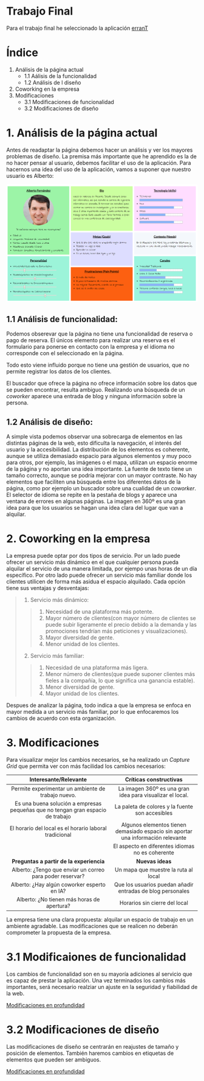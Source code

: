 # Trabajo Final

Para el trabajo final he seleccionado la aplicación [erranT](https://www.errant.es/es/)

# Índice

1. Análisis de la página actual
    * 1.1 Aálisis de la funcionalidad
    * 1.2 Análisis de l diseño
2. Coworking en la empresa
3. Modificaciones
    * 3.1 Modificaciones de funcionalidad
    * 3.2 Modificaciones de diseño

# 1. Análisis de la página actual

Antes de readaptar la página debemos hacer un análisis y ver los mayores problemas de diseño.
La premisa más importante que he aprendido es la de no hacer pensar al usuario, debemos facilitar el uso de la aplicación.
Para hacernos una idea del uso de la aplicación, vamos a suponer que nuestro usuario es Alberto:

![Imagen Alberto](Alberto.PNG)

## 1.1 Análisis de funcionalidad:

Podemos obserevar que la página no tiene una funcionalidad de reserva o pago de reserva. El únicos elemento
para realizar una reserva es el formulario para ponerse en contacto con la empresa y el idioma no corresponde
con el seleccionado en la página.

Todo esto viene influido porque no tiene una gestión de usuarios, que no permite registrar los datos de los clientes.

El buscador que ofrece la página no ofrece información sobre los datos que se pueden encontrar, resulta ambiguo.
Realizando una búsqueda de un _coworker_ aparece una entrada de blog y ninguna información sobre la persona.

## 1.2 Análisis de diseño:

A simple vista podemos observar una sobrecarga de elementos en las distintas páginas de la web, esto dificulta la navegación,
el interés del usuario y la accesibilidad.
La distribución de los elementos es coherente, aunque se utiliza demasiado espacio para algunos elementos y muy poco para otros,
por ejemplo, las imágenes o el mapa, utilizan un espacio enorme de la página y no aportan una idea importante.
La fuente de texto tiene un tamaño correcto, aunque se podría mejorar con un mayor contraste.
No hay elementos que faciliten una búsqueda entre los diferentes datos de la página, como por ejemplo un buscador sobre una cualidad
de un _coworker_.
El selector de idioma se repite en la pestaña de blogs y aparece una ventana de errores en algunas páginas.
La imagen en 360º es una gran idea para que los usuarios se hagan una idea clara del lugar que van a alquilar.


# 2. Coworking en la empresa

La empresa puede optar por dos tipos de servicio. Por un lado puede ofrecer un servicio más dinámico en el que cualquier persona 
pueda alquilar el servicio de una manera limitada, por ejempo unas horas de un día específico. Por otro lado puede ofrecer un servicio
más familiar donde los clientes utilicen de forma más asidua el espacio alquilado.
Cada opción tiene sus ventajas y desventajas:
> 1. Servicio más dinámico:
>> 1. Necesidad de una plataforma más potente.
>> 2. Mayor número de clientes(con mayor número de clientes se puede subir ligeramente el precio debido a la demanda y las promociones tendrían más peticiones y visualizaciones).
>> 3. Mayor diversidad de gente.
>> 4. Menor unidad de los clientes.
> 2. Servicio más familiar:
>> 1. Necesidad de una plataforma más ligera.
>> 2. Menor número de clientes(que puede suponer clientes más fieles a la compañía, lo que significa una ganancia estable).
>> 3. Menor diversidad de gente.
>> 4. Mayor unidad de los clientes.

Despues de analizar la página, todo indica a que la empresa se enfoca en mayor medida a un servicio más familiar, por lo que enfocaremos
los cambios de acuerdo con esta organización.

# 3. Modificaciones 

Para visualizar mejor los cambios necesarios, se ha realizado un _Capture Grid_ que permita ver con más facilidad los cambios necesarios:

| Interesante/Relevante  | Críticas constructivas  |
| :---: | :---: |
| Permite experimentar un ambiente de trabajo nuevo.  | La imagen 360º es una gran idea para visualizar el local.  |
| Es una buena solución a empresas pequeñas que no tengan gran espacio de trabajo  | La paleta de colores y la fuente son accesibles  |
| El horario del local es el horario laboral tradicional  | Algunos elementos tienen demasiado espacio sin aportar una información relevante  |
|   | El aspecto en diferentes idiomas no es coherente  |
| **Preguntas a partir de la experiencia** | **Nuevas ideas** |
| Alberto: ¿Tengo que enviar un correo para poder reservar?  | Un mapa que muestre la ruta al local  |
| Alberto: ¿Hay algún coworker esperto en IA?  | Que los usuarios puedan añadir entradas de blog personales  |
| Alberto: ¿No tienen más horas de apertura?  | Horarios sin cierre del local  |

La empresa tiene una clara propuesta: alquilar un espacio de trabajo en un ambiente agradable.
Las modificaciones que se realicen no deberán comprometer la propuesta de la empresa.


# 3.1 Modificaiones de funcionalidad

Los cambios de funcionalidad son en su mayoría adiciones al servicio que es capaz de prestar la aplicación.
Una vez terminados los cambios más importantes, será necesario realziar un ajuste en la seguridad y fiabilidad de la web.


[Modificaciones en profundidad](https://github.com/Pmartin97/Ejercicio-DIU/tree/master/funcionalidad)



# 3.2 Modificaciones de diseño

Las modificaciones de diseño se centrarán en reajustes de tamaño y posición de elementos.
También haremos cambios en etiquetas de elementos que pueden ser ambiguos.


[Modificaciones en profundidad](https://github.com/Pmartin97/Ejercicio-DIU/tree/master/dise%C3%B1o)
